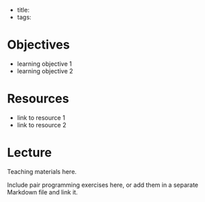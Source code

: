 - title: 
- tags: 

# Objectives

- learning objective 1
- learning objective 2

# Resources

- link to resource 1
- link to resource 2

# Lecture

Teaching materials here. 

Include pair programming exercises here, or add them in a separate Markdown file and link it.

